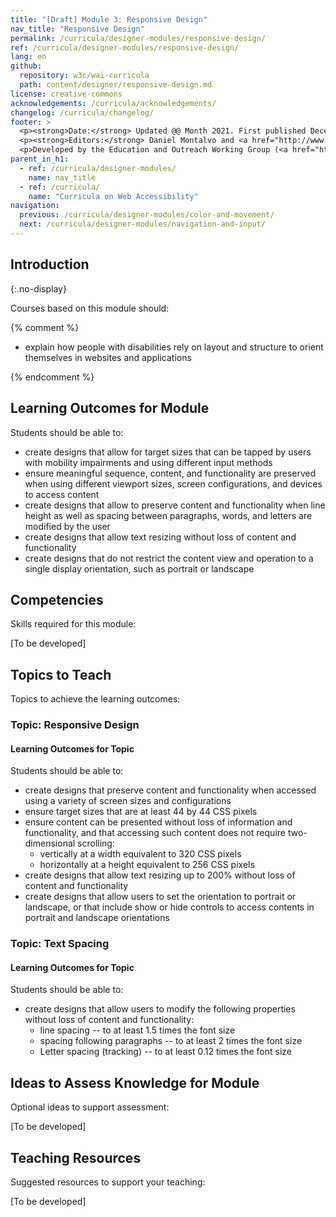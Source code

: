 ```yaml
---
title: "[Draft] Module 3: Responsive Design"
nav_title: "Responsive Design"
permalink: /curricula/designer-modules/responsive-design/
ref: /curricula/designer-modules/responsive-design/
lang: en
github:
  repository: w3c/wai-curricula
  path: content/designer/responsive-design.md
license: creative-commons
acknowledgements: /curricula/acknowledgements/
changelog: /curricula/changelog/
footer: >
  <p><strong>Date:</strong> Updated @@ Month 2021. First published December 2019.</p>
  <p><strong>Editors:</strong> Daniel Montalvo and <a href="http://www.w3.org/People/shadi/">Shadi Abou-Zahra</a>. Contributors: <a href="https://www.w3.org/WAI/EO/EOWG-members">EOWG Participants</a>. ACKNOWLEDGEMENTS lists contributors and credits.</p>
  <p>Developed by the Education and Outreach Working Group (<a href="http://www.w3.org/WAI/EO/">EOWG</a>). Developed with support from the <a href="https://www.w3.org/WAI/about/projects/wai-guide/">WAI-Guide Project</a> funded by the European Commission (EC) under the Horizon 2020 program (Grant Agreement 822245).</p>
parent_in_h1:
  - ref: /curricula/designer-modules/
    name: nav_title
  - ref: /curricula/
    name: "Curricula on Web Accessibility"
navigation:
  previous: /curricula/designer-modules/color-and-movement/
  next: /curricula/designer-modules/navigation-and-input/
---
```


## Introduction
{:.no-display}

Courses based on this module should:

{% comment %}

* explain how people with disabilities rely on layout and structure to orient themselves in websites and applications

{% endcomment %}

## Learning Outcomes for Module

Students should be able to:

* create designs that allow for target sizes that can be tapped by users with mobility impairments and using different input methods
* ensure meaningful sequence, content, and functionality are preserved when using different viewport sizes, screen configurations, and devices to access content
* create designs that allow to preserve content and functionality when line height as well as spacing between paragraphs, words, and letters are modified by the user
* create designs that allow text resizing without loss of content and functionality
* create designs that do not restrict the content view and operation to a single display orientation, such as portrait or landscape

## Competencies

Skills required for this module:

[To be developed]

## Topics to Teach

Topics to achieve the learning outcomes:

### Topic: Responsive Design

#### Learning Outcomes for Topic

Students should be able to:

* create designs that preserve content and functionality when accessed using a variety of screen sizes and configurations
* ensure target sizes that are at least 44 by 44 CSS pixels
* ensure content can be presented without loss of information and functionality, and that accessing such content does not require two-dimensional scrolling:
  * vertically at a width equivalent to 320 CSS pixels
  * horizontally at a height equivalent to 256 CSS pixels
* create designs that allow text resizing up to 200% without loss of content and functionality
* create designs that allow users to set the orientation to  portrait or landscape, or that include show or hide controls to access contents in portrait and landscape orientations

### Topic: Text Spacing

#### Learning Outcomes for Topic

Students should be able to:

* create designs that allow users to modify the following properties without loss of content and functionality:
  * line spacing -- to at least 1.5 times the font size
  * spacing following paragraphs -- to at least 2 times the font size
  * Letter spacing (tracking) -- to at least 0.12 times the font size

## Ideas to Assess Knowledge for Module

Optional ideas to support assessment:

[To be developed]

## Teaching Resources

Suggested resources to support your teaching:

[To be developed]

